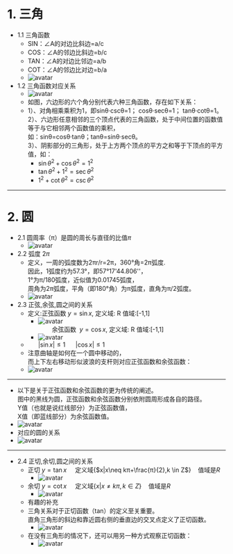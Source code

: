 # 1. 三角
  + 1.1 三角函数
    + SIN：∠A的对边比斜边=a/c
    + COS：∠A的邻边比斜边=b/c
    + TAN：∠A的对边比邻边=a/b
    + COT：∠A的邻边比对边=b/a
    + ![avatar](../pic/三角边.jpg)
  + 1.2 三角函数对应关系
    + ![avatar](../pic/三角函数关系.jpg)
    + 如图，六边形的六个角分别代表六种三角函数，存在如下关系：
    + 1）、对角相乘乘积为1，即sinθ·cscθ=1； cosθ·secθ=1； tanθ·cotθ=1。  
    2）、六边形任意相邻的三个顶点代表的三角函数，处于中间位置的函数值等于与它相邻两个函数值的乘积，  
    如：sinθ=cosθ·tanθ；tanθ=sinθ·secθ。  
    3）、阴影部分的三角形，处于上方两个顶点的平方之和等于下顶点的平方值，如：
      + $\sin θ^2+\cos θ^2 = 1^2$
      + $\tan θ^2+1^2 =\sec θ^2$
      + $1^2+\cot θ^2 =\csc θ^2$
---
# 2. 圆
+ 2.1 圆周率（π）是圆的周长与直径的比值$π$
  + ![avatar](../pic/圆周长.jpg)
+ 2.2 弧度 $2π$
  + 定义，一周的弧度数为2πr/r=2π，360°角=2π弧度.  
  因此，1弧度约为57.3°，即57°17'44.806''，  
  1°为π/180弧度，近似值为0.01745弧度，  
  周角为2π弧度，平角（即180°角）为π弧度，直角为π/2弧度。
  + ![avatar](../pic/弧度.jpg)
+ 2.3 正弦,余弦,圆之间的关系
  + 定义:正弦函数 $y=\sin x$, 定义域: R 值域:[-1,1]  
    + ![avatar](../pic/sinx.png)  
  &nbsp;&nbsp;&nbsp;&nbsp;&nbsp;&nbsp;&nbsp;&nbsp;余弦函数
  &nbsp;$y=\cos x$, 定义域: R 值域:[-1,1]
    + ![avatar](../pic/cosx.png)
  + &nbsp;&nbsp;&nbsp;&nbsp;&nbsp;&nbsp;$|\sin x|\le1$&nbsp;&nbsp;&nbsp;&nbsp;&nbsp;&nbsp;$|\cos x|\le 1$
  + 注意曲轴是如何在一个圆中移动的，  
  而上下左右移动形似波浪的支杆则对应正弦函数和余弦函数：
  + ![avatar](../pic/曲轴移动.jpg)
---
  + 以下是关于正弦函数和余弦函数的更为传统的阐述。  
  图中的黑线为圆，正弦函数和余弦函数分别依附圆周形成各自的路径。  
  Y值（也就是说红线部分）为正弦函数值，  
  X值（即蓝线部分）为余弦函数值。
  + ![avatar](../pic/正弦余弦.jpg)
  + 对应的圆的关系
  + ![avatar](../pic/三角圆sincos.jpg)
---
+ 2.4 正切,余切,圆之间的关系
  + 正切 $y=\tan x$ &nbsp;&nbsp;&nbsp; 定义域{$x|x\neq kπ+\frac{π}{2},k \in Z$}
  &nbsp;&nbsp;&nbsp;值域是$R$
    + ![avatar](../pic/tanPic.jpg)
  + 余切 $y=\cot x$ &nbsp;&nbsp;&nbsp; 定义域{$x|x\neq kπ,k \in Z$}
  &nbsp;&nbsp;&nbsp;值域是$R$
    + ![avatar](../pic/cotPic.jpg)
  + 有趣的补充
  + 三角关系对于正切函数（tan）的定义至关重要。  
  直角三角形的斜边和靠近圆右侧的垂直边的交叉点定义了正切函数。
    + ![avatar](../pic/圆与tan.jpg)
  + 在没有三角形的情况下，还可以用另一种方式观察正切函数：
    + ![avatar](../pic/圆与tan2.jpg)